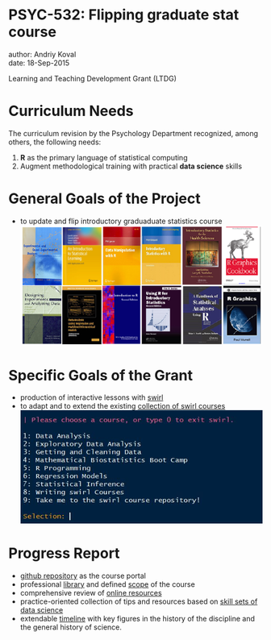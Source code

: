 PSYC-532: Flipping graduate stat course
========================================================
author: Andriy Koval  
date: 18-Sep-2015

Learning and Teaching Development Grant (LTDG) 



Curriculum Needs
========================================================
The curriculum revision by the Psychology Department recognized, among others, the following needs:

1.	**R** as the primary language of statistical computing 
2.	Augment methodological training with practical **data science** skills


General Goals of the Project
========================================================
- to update and flip introductory graduaduate statistics course
![span](images/span.png)



Specific Goals of the Grant
========================================================
- production of interactive lessons with [swirl](https://github.com/andkov/psy532/blob/master/materials/swirl/quickstart.md)
- to adapt and to extend the existing [collection of swirl courses](../materials/swirl/course_notes.md)
![swirlselection](images/swirlselection.jpg)


Progress Report
========================================================
- [github repository](https://github.com/andkov/psy532/blob/master/README.md) as the course portal
- professional [library](https://github.com/andkov/psy532/blob/master/library.md) and defined [scope](https://github.com/andkov/psy532/blob/master/materials/scope.md) of the course
- comprehensive review of [online resources](https://github.com/andkov/psy532/blob/master/resources.md)   
- practice-oriented collection of tips and resources based on [skill sets of data science](https://github.com/andkov/psy532/blob/master/skills.md)
- extendable [timeline](https://github.com/andkov/psy532/blob/master/materials/people/timeline.md) with key figures in the history of the discipline and the general history of science. 
